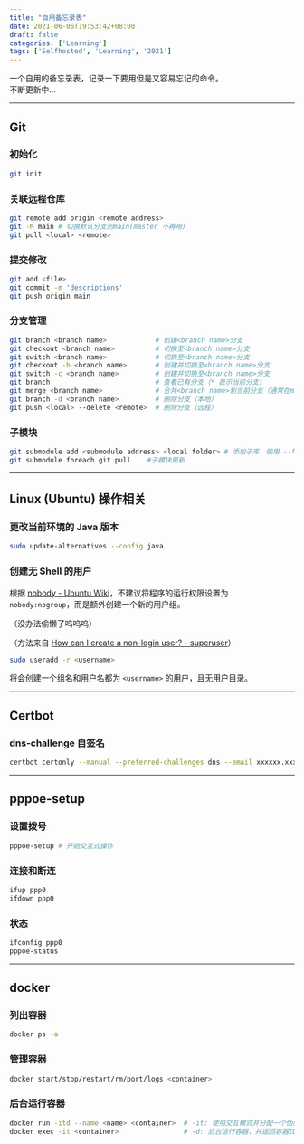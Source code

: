 ```yaml
---
title: "自用备忘录表"
date: 2021-06-06T19:53:42+08:00
draft: false
categories: ['Learning']
tags: ['Selfhosted', 'Learning', '2021']
---
```

一个自用的备忘录表，记录一下要用但是又容易忘记的命令。   
不断更新中...

<!--more-->

-----

## Git
### 初始化
```bash
git init
```
### 关联远程仓库
```bash
git remote add origin <remote address>
git -M main # 切换默认分支到main(master 不再用)
git pull <local> <remote>
```
### 提交修改
```bash
git add <file>
git commit -m 'descriptions'
git push origin main
```
### 分支管理
```bash
git branch <branch name>            # 创建<branch name>分支
git checkout <branch name>          # 切换至<branch name>分支
git switch <branch name>            # 切换至<branch name>分支
git checkout -b <branch name>       # 创建并切换至<branch name>分支
git switch -c <branch name>         # 创建并切换至<branch name>分支
git branch                          # 查看已有分支（* 表示当前分支）
git merge <branch name>             # 合并<branch name>到当前分支（通常在master分支下操作）
git branch -d <branch name>         # 删除分支（本地）
git push <local> --delete <remote>  # 删除分支（远程）
```
### 子模块
```bash
git submodule add <submodule address> <local folder> # 添加子库，使用 --force 强制使用本地已有文件
git submodule foreach git pull    #子模块更新
```

-----
## Linux (Ubuntu) 操作相关
### 更改当前环境的 Java 版本
```bash
sudo update-alternatives --config java
```

### 创建无 Shell 的用户
根据 [nobody - Ubuntu Wiki](https://wiki.ubuntu.com/nobody)，不建议将程序的运行权限设置为 `nobody:nogroup`，而是额外创建一个新的用户组。

（没办法偷懒了呜呜呜）

（方法来自 [How can I create a non-login user? - superuser](https://superuser.com/questions/77617/how-can-i-create-a-non-login-user)）
```bash
sudo useradd -r <username>
```
将会创建一个组名和用户名都为 `<username>` 的用户，且无用户目录。

-----
## Certbot
### dns-challenge 自签名
```bash
certbot certonly --manual --preferred-challenges dns --email xxxxxx.xxxxx@outlook.com --agree-tos -d *.ohmykreee.top
```

-----
## pppoe-setup
### 设置拨号
```bash
pppoe-setup # 开始交互式操作
```
### 连接和断连
```bash
ifup ppp0
ifdown ppp0
```
### 状态
```bash
ifconfig ppp0
pppoe-status
```

-----
## docker
### 列出容器
```bash
docker ps -a
```
### 管理容器
```bash
docker start/stop/restart/rm/port/logs <container>
```
### 后台运行容器
```bash
docker run -itd --name <name> <container>  # -it: 使用交互模式并分配一个伪终端
docker exec -it <container>                # -d: 后台运行容器，并返回容器ID
```